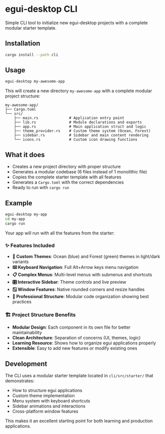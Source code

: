 # egui-desktop CLI

Simple CLI tool to initialize new egui-desktop projects with a complete modular starter template.

## Installation

```bash
cargo install --path cli
```

## Usage

```bash
egui-desktop my-awesome-app
```

This will create a new directory `my-awesome-app` with a complete modular project structure:

```
my-awesome-app/
├── Cargo.toml
└── src/
    ├── main.rs              # Application entry point
    ├── lib.rs               # Module declarations and exports
    ├── app.rs               # Main application struct and logic
    ├── theme_provider.rs    # Custom theme system (Ocean, Forest)
    ├── sidebar.rs           # Sidebar and main content rendering
    └── icons.rs             # Custom icon drawing functions
```

## What it does

- Creates a new project directory with proper structure
- Generates a modular codebase (6 files instead of 1 monolithic file)
- Copies the complete starter template with all features
- Generates a `Cargo.toml` with the correct dependencies
- Ready to run with `cargo run`

## Example

```bash
egui-desktop my-app
cd my-app
cargo run
```

Your app will run with all the features from the starter:

### ✨ Features Included

- **🎨 Custom Themes**: Ocean (blue) and Forest (green) themes in light/dark variants
- **⌨️ Keyboard Navigation**: Full Alt+Arrow keys menu navigation
- **📋 Complex Menus**: Multi-level menus with submenus and shortcuts
- **🎛️ Interactive Sidebar**: Theme controls and live preview
- **🪟 Window Features**: Native rounded corners and resize handles
- **🎯 Professional Structure**: Modular code organization showing best practices

### 🏗️ Project Structure Benefits

- **Modular Design**: Each component in its own file for better maintainability
- **Clean Architecture**: Separation of concerns (UI, themes, logic)
- **Learning Resource**: Shows how to organize egui applications properly
- **Extensible**: Easy to add new features or modify existing ones

## Development

The CLI uses a modular starter template located in `cli/src/starter/` that demonstrates:

- How to structure egui applications
- Custom theme implementation
- Menu system with keyboard shortcuts
- Sidebar animations and interactions
- Cross-platform window features

This makes it an excellent starting point for both learning and production applications.
